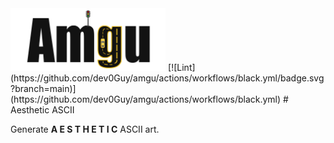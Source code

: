 <img src="amgu.png" height="100">
[![Lint](https://github.com/dev0Guy/amgu/actions/workflows/black.yml/badge.svg?branch=main)](https://github.com/dev0Guy/amgu/actions/workflows/black.yml)
# Aesthetic ASCII

Generate **A E S T H E T I C** ASCII art.
